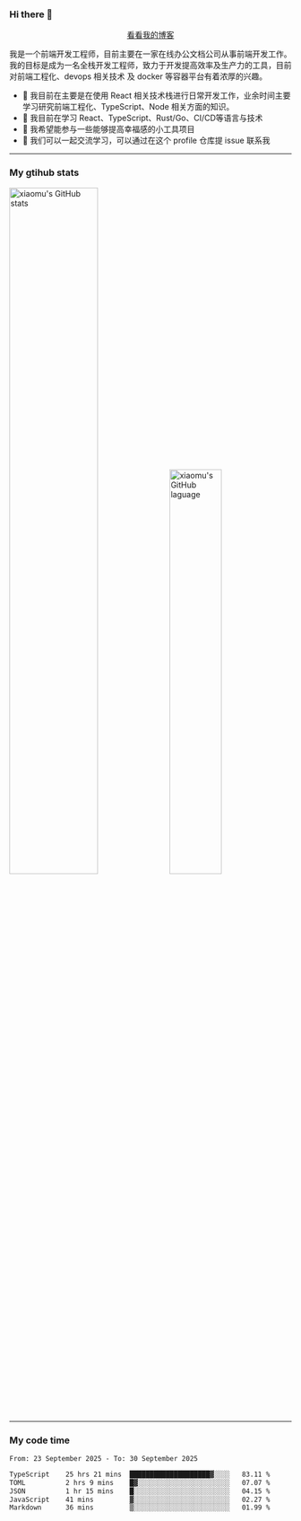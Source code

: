 ### Hi there 👋

<p align="center">
  <a href="https://blog.realjacket.fun">看看我的博客</a>
</p>

我是一个前端开发工程师，目前主要在一家在线办公文档公司从事前端开发工作。我的目标是成为一名全栈开发工程师，致力于开发提高效率及生产力的工具，目前对前端工程化、devops 相关技术 及 docker 等容器平台有着浓厚的兴趣。

- 🔭 我目前在主要是在使用 React 相关技术栈进行日常开发工作，业余时间主要学习研究前端工程化、TypeScript、Node 相关方面的知识。
- 🌱 我目前在学习 React、TypeScript、Rust/Go、CI/CD等语言与技术
- 👯 我希望能参与一些能够提高幸福感的小工具项目
- 💬 我们可以一起交流学习，可以通过在这个 profile 仓库提 issue 联系我

***

### My gtihub stats

<a><img src="https://github-readme-stats-git-masterrstaa-rickstaa.vercel.app/api?username=real-jacket&&show_icons=true" title="xiaomu's GitHub stats" alt="xiaomu's GitHub stats" style="width:56%;"/></a>
<a><img src="https://github-readme-stats-git-masterrstaa-rickstaa.vercel.app/api/top-langs/?username=real-jacket&layout=compact" title="xiaomu's GitHub laguage" alt="xiaomu's GitHub laguage" style="width:43%;"/><a/>

***

### My code time

<!--START_SECTION:waka-->

```txt
From: 23 September 2025 - To: 30 September 2025

TypeScript    25 hrs 21 mins  ████████████████████▓░░░░   83.11 %
TOML          2 hrs 9 mins    █▓░░░░░░░░░░░░░░░░░░░░░░░   07.07 %
JSON          1 hr 15 mins    █░░░░░░░░░░░░░░░░░░░░░░░░   04.15 %
JavaScript    41 mins         ▓░░░░░░░░░░░░░░░░░░░░░░░░   02.27 %
Markdown      36 mins         ▒░░░░░░░░░░░░░░░░░░░░░░░░   01.99 %
```

<!--END_SECTION:waka-->
